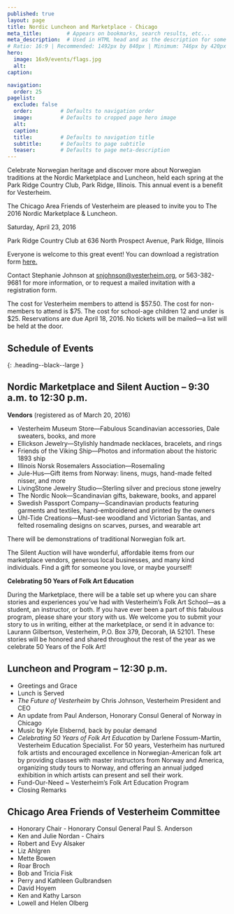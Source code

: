 ```yaml
---
published: true
layout: page
title: Nordic Luncheon and Marketplace - Chicago
meta_title:        # Appears on bookmarks, search results, etc...
meta_description:  # Used in HTML head and as the description for some search engines
# Ratio: 16:9 | Recommended: 1492px by 840px | Minimum: 746px by 420px
hero:
  image: 16x9/events/flags.jpg
  alt: 
caption: 

navigation:
  order: 25
pagelist:
  exclude: false
  order:         # Defaults to navigation order  
  image:         # Defaults to cropped page hero image
  alt:
  caption:
  title:         # Defaults to navigation title
  subtitle:      # Defaults to page subtitle
  teaser:        # Defaults to page meta-description   
---
```

Celebrate Norwegian heritage and discover more about Norwegian traditions at the Nordic Marketplace and Luncheon, held each spring at the Park Ridge Country Club, Park Ridge, Illinois. This annual event is a benefit for Vesterheim.

The Chicago Area Friends of Vesterheim are pleased to invite you to The 2016 Nordic Marketplace & Luncheon.

Saturday, April 23, 2016

Park Ridge Country Club at 636 North Prospect Avenue, Park Ridge, Illinois

Everyone is welcome to this great event! You can download a registration form [here.](/events/away/chicago/documents/chicago-registration-form-2016.pdf)

Contact Stephanie Johnson at [snjohnson@vesterheim.org](mailto:snjohnson@vesterheim.org), or 563-382-9681 for more information, or to request a mailed invitation with a registration form. 

The cost for Vesterheim members to attend is $57.50. The cost for non-members to attend is $75. The cost for school-age children 12 and under is $25. Reservations are due April 18, 2016. No tickets will be mailed—a list will be held at the door.


Schedule of Events
------------------------------------------
{: .heading--black--large }

Nordic Marketplace and Silent Auction – 9:30 a.m. to 12:30 p.m.
------------------------------------------

**Vendors** (registered as of March 20, 2016)

* Vesterheim Museum Store—Fabulous Scandinavian accessories, Dale sweaters, books, and more
* Ellickson Jewelry—Stylishly handmade necklaces, bracelets, and rings
* Friends of the Viking Ship—Photos and information about the historic 1893 ship
* Illinois Norsk Rosemalers Association—Rosemaling
* Jule-Hus—Gift items from Norway: linens, mugs, hand-made felted nisser, and more
* LivingStone Jewelry Studio—Sterling silver and precious stone jewelry
* The Nordic Nook—Scandinavian gifts, bakeware, books, and apparel
* Swedish Passport Company—Scandinavian products featuring garments and textiles, hand-embroidered and printed by the owners
* Uhl-Tide Creations—Must-see woodland and Victorian Santas, and felted rosemaling designs on scarves, purses, and wearable art

There will be demonstrations of traditional Norwegian folk art. 

The Silent Auction will have wonderful, affordable items from our marketplace vendors, 
generous local businesses, and many kind individuals. Find a gift for someone you love, or maybe yourself!

**Celebrating 50 Years of Folk Art Education**

During the Marketplace, there will be a table set up where you can share stories and experiences you’ve had with Vesterheim’s Folk Art School—as a student, an instructor, or both. If you have ever been a part of this fabulous program, please share your story with us. We welcome you to submit your story to us in writing, either at the marketplace, or send it in advance to: Laurann Gilbertson, Vesterheim, P.O. Box 379, Decorah, IA 52101. These stories will be honored and shared throughout the rest of the year as we celebrate 50 Years of the Folk Art!

Luncheon and Program – 12:30 p.m.  
------------------------------------------

* Greetings and Grace
* Lunch is Served
* _The Future of Vesterheim_ by Chris Johnson, Vesterheim President and CEO 
* An update from Paul Anderson, Honorary Consul General of Norway in Chicago
* Music by Kyle Elsbernd, back by poular demand
* _Celebrating 50 Years of Folk Art Education_ by Darlene Fossum-Martin, Vesterheim Education Specialist.
For 50 years, Vesterheim has nurtured folk artists and encouraged excellence in Norwegian-American folk art 
by providing classes with master instructors from Norway and America, organizing study tours to Norway, 
and offering an annual judged exhibition in which artists can present and sell their work.
* Fund-Our-Need ~ Vesterheim’s Folk Art Education Program
* Closing Remarks


Chicago Area Friends of Vesterheim Committee
------------------------------------------

* Honorary Chair - Honorary Consul General Paul S. Anderson
* Ken and Julie Nordan - Chairs
* Robert and Evy Alsaker
* Liz Ahlgren
* Mette Bowen
* Roar Broch
* Bob and Tricia Fisk
* Perry and Kathleen Gulbrandsen 
* David Hoyem
* Ken and Kathy Larson
* Lowell and Helen Olberg